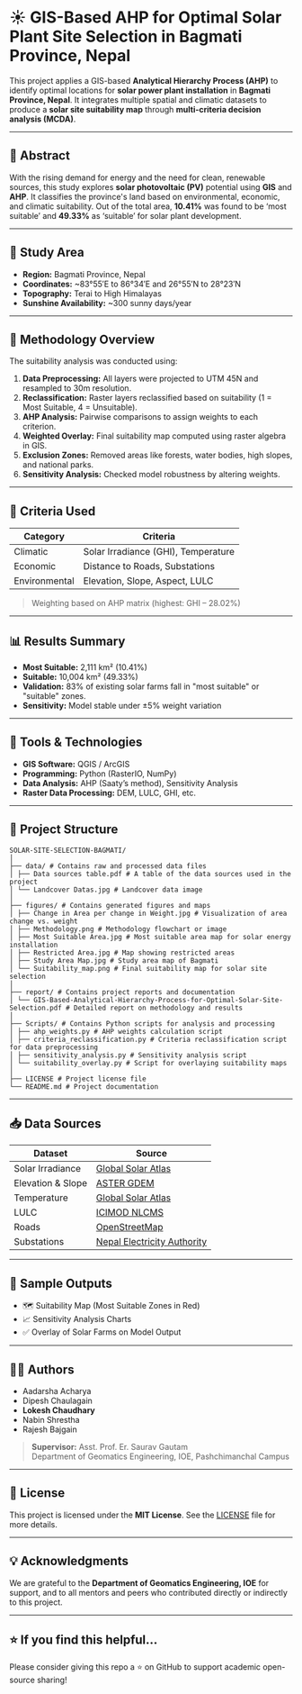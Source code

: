 # ☀️ GIS-Based AHP for Optimal Solar Plant Site Selection in Bagmati Province, Nepal

This project applies a GIS-based **Analytical Hierarchy Process (AHP)** to identify optimal locations for **solar power plant installation** in **Bagmati Province, Nepal**. It integrates multiple spatial and climatic datasets to produce a **solar site suitability map** through **multi-criteria decision analysis (MCDA)**.

---

## 📌 Abstract

With the rising demand for energy and the need for clean, renewable sources, this study explores **solar photovoltaic (PV)** potential using **GIS** and **AHP**. It classifies the province's land based on environmental, economic, and climatic suitability. Out of the total area, **10.41%** was found to be ‘most suitable’ and **49.33%** as ‘suitable’ for solar plant development.

---

## 📍 Study Area

- **Region:** Bagmati Province, Nepal  
- **Coordinates:** ~83°55′E to 86°34′E and 26°55′N to 28°23′N  
- **Topography:** Terai to High Himalayas  
- **Sunshine Availability:** ~300 sunny days/year

---

## 🧪 Methodology Overview

The suitability analysis was conducted using:

1. **Data Preprocessing:** All layers were projected to UTM 45N and resampled to 30m resolution.
2. **Reclassification:** Raster layers reclassified based on suitability (1 = Most Suitable, 4 = Unsuitable).
3. **AHP Analysis:** Pairwise comparisons to assign weights to each criterion.
4. **Weighted Overlay:** Final suitability map computed using raster algebra in GIS.
5. **Exclusion Zones:** Removed areas like forests, water bodies, high slopes, and national parks.
6. **Sensitivity Analysis:** Checked model robustness by altering weights.

---

## 🎯 Criteria Used

| Category     | Criteria                             |
|--------------|--------------------------------------|
| Climatic     | Solar Irradiance (GHI), Temperature  |
| Economic     | Distance to Roads, Substations       |
| Environmental| Elevation, Slope, Aspect, LULC       |

> Weighting based on AHP matrix (highest: GHI – 28.02%)

---

## 📊 Results Summary

- **Most Suitable:** 2,111 km² (10.41%)
- **Suitable:** 10,004 km² (49.33%)
- **Validation:** 83% of existing solar farms fall in "most suitable" or "suitable" zones.
- **Sensitivity:** Model stable under ±5% weight variation

---

## 🧠 Tools & Technologies

- **GIS Software:** QGIS / ArcGIS
- **Programming:** Python (RasterIO, NumPy)
- **Data Analysis:** AHP (Saaty’s method), Sensitivity Analysis
- **Raster Data Processing:** DEM, LULC, GHI, etc.

---

## 📂 Project Structure

```
SOLAR-SITE-SELECTION-BAGMATI/
│
├── data/ # Contains raw and processed data files
│ ├── Data sources table.pdf # A table of the data sources used in the project
│ └── Landcover Datas.jpg # Landcover data image
│
├── figures/ # Contains generated figures and maps
│ ├── Change in Area per change in Weight.jpg # Visualization of area change vs. weight
│ ├── Methodology.png # Methodology flowchart or image
│ ├── Most Suitable Area.jpg # Most suitable area map for solar energy installation
│ ├── Restricted Area.jpg # Map showing restricted areas
│ ├── Study Area Map.jpg # Study area map of Bagmati
│ └── Suitability_map.png # Final suitability map for solar site selection
│
├── report/ # Contains project reports and documentation
│ └── GIS-Based-Analytical-Hierarchy-Process-for-Optimal-Solar-Site-Selection.pdf # Detailed report on methodology and results
│
├── Scripts/ # Contains Python scripts for analysis and processing
│ ├── ahp_weights.py # AHP weights calculation script
│ ├── criteria_reclassification.py # Criteria reclassification script for data preprocessing
│ ├── sensitivity_analysis.py # Sensitivity analysis script
│ └── suitability_overlay.py # Script for overlaying suitability maps
│
├── LICENSE # Project license file
└── README.md # Project documentation
```


---

## 📥 Data Sources

| Dataset               | Source                                    |
|------------------------|-------------------------------------------|
| Solar Irradiance       | [Global Solar Atlas](https://globalsolaratlas.info/)  
| Elevation & Slope      | [ASTER GDEM](https://search.earthdata.nasa.gov)  
| Temperature            | [Global Solar Atlas](https://globalsolaratlas.info/)  
| LULC                  | [ICIMOD NLCMS](https://rds.icimod.org)  
| Roads                 | [OpenStreetMap](https://www.openstreetmap.org)  
| Substations           | [Nepal Electricity Authority](https://nea.org.np)

---

## 📸 Sample Outputs

- 🗺️ Suitability Map (Most Suitable Zones in Red)
- 📈 Sensitivity Analysis Charts
- ✅ Overlay of Solar Farms on Model Output

---

## 👨‍💻 Authors

- Aadarsha Acharya  
- Dipesh Chaulagain  
- **Lokesh Chaudhary**  
- Nabin Shrestha  
- Rajesh Bajgain  

> **Supervisor:** Asst. Prof. Er. Saurav Gautam  
> Department of Geomatics Engineering, IOE, Pashchimanchal Campus

---

## 📜 License

This project is licensed under the **MIT License**. See the [LICENSE](LICENSE) file for more details.

---

## 💡 Acknowledgments

We are grateful to the **Department of Geomatics Engineering, IOE** for support, and to all mentors and peers who contributed directly or indirectly to this project.

---

## ⭐️ If you find this helpful...

Please consider giving this repo a ⭐️ on GitHub to support academic open-source sharing!

